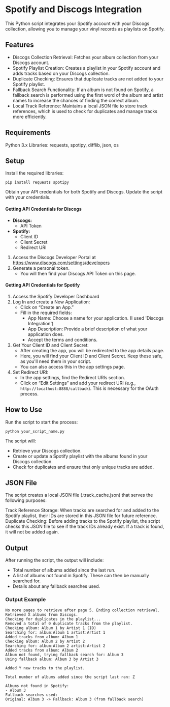 # Spotify and Discogs Integration

This Python script integrates your Spotify account with your Discogs collection, allowing you to manage your vinyl records as playlists on Spotify.
## Features

- Discogs Collection Retrieval: Fetches your album collection from your Discogs account.
- Spotify Playlist Creation: Creates a playlist in your Spotify account and adds tracks based on your Discogs collection.
- Duplicate Checking: Ensures that duplicate tracks are not added to your Spotify playlist.
- Fallback Search Functionality: If an album is not found on Spotify, a fallback search is performed using the first word of the album and artist names to increase the chances of finding the correct album.
- Local Track Reference: Maintains a local JSON file to store track references, which is used to check for duplicates and manage tracks more efficiently.

## Requirements
Python 3.x
Libraries: requests, spotipy, difflib, json, os

## Setup
Install the required libraries:
``` 
pip install requests spotipy 
```
Obtain your API credentials for both Spotify and Discogs. Update the script with your credentials.
#### Getting API Credentials for Discogs
- **Discogs:**
    - API Token
- **Spotify:**
    - Client ID
    - Client Secret
    - Redirect URI

1. Access the Discogs Developer Portal at https://www.discogs.com/settings/developers
2. Generate a personal token.
    - You will then find your Discogs API Token on this page.

#### Getting API Credentials for Spotify

1. Access the Spotify Developer Dashboard
2. Log In and create a New Application:
    - Click on “Create an App.”
    - Fill in the required fields:
        - App Name: Choose a name for your application. (I used 'Discogs Integration')
        - App Description: Provide a brief description of what your application does.
	    - Accept the terms and conditions.
3. Get Your Client ID and Client Secret:
    - After creating the app, you will be redirected to the app details page.
    - Here, you will find your Client ID and Client Secret. Keep these safe, as you'll need them in your script.
    - You can also access this in the app settings page.
4. Set Redirect URI:
    - In the app settings, find the Redirect URIs section.
    - Click on “Edit Settings” and add your redirect URI (e.g., `http://localhost:8888/callback`). This is necessary for the OAuth process.

## How to Use
Run the script to start the process:
```
python your_script_name.py
```
The script will:
- Retrieve your Discogs collection.
- Create or update a Spotify playlist with the albums found in your Discogs collection.
- Check for duplicates and ensure that only unique tracks are added.

## JSON File

The script creates a local JSON file (.track_cache.json) that serves the following purposes:

Track Reference Storage: When tracks are searched for and added to the Spotify playlist, their IDs are stored in this JSON file for future reference.
Duplicate Checking: Before adding tracks to the Spotify playlist, the script checks this JSON file to see if the track IDs already exist. If a track is found, it will not be added again.

## Output

After running the script, the output will include:
- Total number of albums added since the last run.
- A list of albums not found in Spotify. These can then be manually searched for.
- Details about any fallback searches used.

### Output Example
```
No more pages to retrieve after page 5. Ending collection retrieval.
Retrieved X albums from Discogs.
Checking for duplicates in the playlist...
Removed a total of 0 duplicate tracks from the playlist.
Checking album: Album 1 by Artist 1 (ID)
Searching for: album:Album 1 artist:Artist 1
Added tracks from album: Album 1
Checking album: Album 2 by Artist 2
Searching for: album:Album 2 artist:Artist 2
Added tracks from album: Album 2
Album not found, trying fallback search for: Album 3
Using fallback album: Album 3 by Artist 3

Added Y new tracks to the playlist.

Total number of albums added since the script last ran: Z

Albums not found in Spotify:
- Album 3
Fallback searches used:
Original: Album 3 -> Fallback: Album 3 (from fallback search)

```
